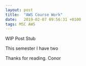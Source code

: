 ```yaml
---
layout: post
title:  "AWS Course Work"
date:   2019-02-07 09:56:31 +0100
tags: MSC AWS
---
```


WIP Post Stub

This semester I have two 

Thanks for reading.
Conor